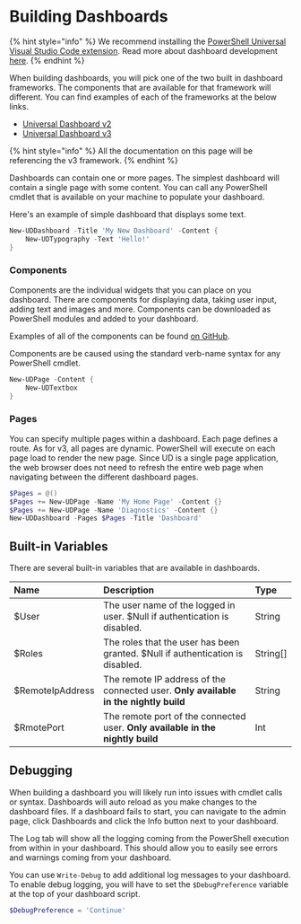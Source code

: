# Building Dashboards

{% hint style="info" %}
We recommend installing the [PowerShell Universal Visual Studio Code extension](https://marketplace.visualstudio.com/items?itemName=ironmansoftware.powershell-universal). Read more about dashboard development [here](../development.md).
{% endhint %}

When building dashboards, you will pick one of the two built in dashboard frameworks. The components that are available for that framework will different. You can find examples of each of the frameworks at the below links. 

* [Universal Dashboard v2](https://github.com/ironmansoftware/universal-dashboard/tree/master/src/v2/example)
* [Universal Dashboard v3](https://github.com/ironmansoftware/universal-dashboard/tree/master/src/v3/example)

{% hint style="info" %}
All the documentation on this page will be referencing the v3 framework. 
{% endhint %}

Dashboards can contain one or more pages. The simplest dashboard will contain a single page with some content. You can call any PowerShell cmdlet that is available on your machine to populate your dashboard. 

Here's an example of simple dashboard that displays some text. 

```PowerShell
New-UDDashboard -Title 'My New Dashboard' -Content {
    New-UDTypography -Text 'Hello!'
}
```

### Components

Components are the individual widgets that you can place on you dashboard. There are components for displaying data, taking user input, adding text and images and more. Components can be downloaded as PowerShell modules and added to your dashboard. 

Examples of all of the components can be found [on GitHub](https://github.com/ironmansoftware/universal-dashboard/tree/master/src/v3/example/pages).

Components are be caused using the standard verb-name syntax for any PowerShell cmdlet. 

```PowerShell
New-UDPage -Content {
    New-UDTextbox
}
```

### Pages

You can specify multiple pages within a dashboard. Each page defines a route. As for v3, all pages are dynamic. PowerShell will execute on each page load to render the new page. Since UD is a single page application, the web browser does not need to refresh the entire web page when navigating between the different dashboard pages. 

```PowerShell
$Pages = @()
$Pages += New-UDPage -Name 'My Home Page' -Content {}
$Pages += New-UDPage -Name 'Diagnostics' -Content {}
New-UDDashboard -Pages $Pages -Title 'Dashboard'
```

## Built-in Variables

There are several built-in variables that are available in dashboards. 

| Name | Description | Type |
| :--- | :--- | :--- |
| $User | The user name of the logged in user. $Null if authentication is disabled. | String |
| $Roles | The roles that the user has been granted. $Null if authentication is disabled. | String\[\] |
| $RemoteIpAddress | The remote IP address of the connected user. **Only available in the nightly build** | String |
| $RmotePort | The remote port of the connected user. **Only available in the nightly build** | Int |



## Debugging

When building a dashboard you will likely run into issues with cmdlet calls or syntax. Dashboards will auto reload as you make changes to the dashboard files. If a dashboard fails to start, you can navigate to the admin page, click Dashboards and click the Info button next to your dashboard. 

The Log tab will show all the logging coming from the PowerShell execution from within in your dashboard. This should allow you to easily see errors and warnings coming from your dashboard. 

You can use `Write-Debug` to add additional log messages to your dashboard. To enable debug logging, you will have to set the `$DebugPreference` variable at the top of your dashboard script.

```PowerShell
$DebugPreference = 'Continue'
```


